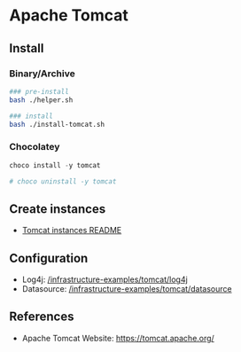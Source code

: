 # Apache Tomcat

## Install

### Binary/Archive

```bash
### pre-install
bash ./helper.sh

### install
bash ./install-tomcat.sh
```

### Chocolatey

```ps1
choco install -y tomcat

# choco uninstall -y tomcat
```

## Create instances

- [Tomcat instances README](/tomcat/instance/)

## Configuration

- Log4j: [/infrastructure-examples/tomcat/log4j](/tomcat/log4j/)
- Datasource: [/infrastructure-examples/tomcat/datasource](/tomcat/datasource/)

## References

- Apache Tomcat Website: <https://tomcat.apache.org/>
